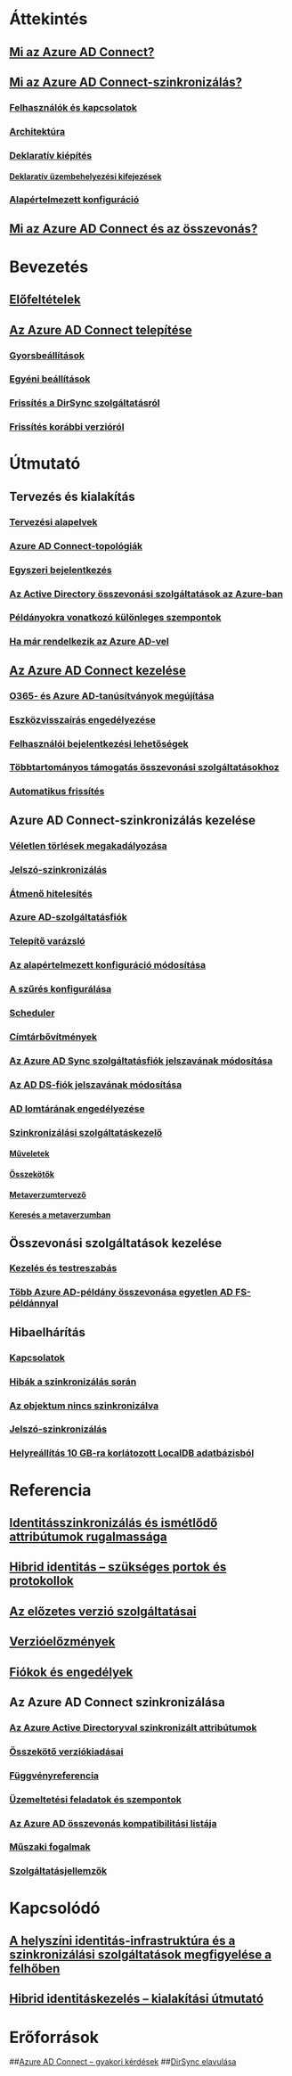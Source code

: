 # Áttekintés
## [Mi az Azure AD Connect?](active-directory-aadconnect.md)
## [Mi az Azure AD Connect-szinkronizálás?](active-directory-aadconnectsync-whatis.md)
### [Felhasználók és kapcsolatok](active-directory-aadconnectsync-understanding-users-and-contacts.md)
### [Architektúra](active-directory-aadconnectsync-understanding-architecture.md)
### [Deklaratív kiépítés](active-directory-aadconnectsync-understanding-declarative-provisioning.md)
#### [Deklaratív üzembehelyezési kifejezések](active-directory-aadconnectsync-understanding-declarative-provisioning-expressions.md)
### [Alapértelmezett konfiguráció](active-directory-aadconnectsync-understanding-default-configuration.md)
## [Mi az Azure AD Connect és az összevonás?](active-directory-aadconnectfed-whatis.md)


# Bevezetés
## [Előfeltételek](active-directory-aadconnect-prerequisites.md)
## [Az Azure AD Connect telepítése](active-directory-aadconnect-select-installation.md)
### [Gyorsbeállítások](active-directory-aadconnect-get-started-express.md)
### [Egyéni beállítások](active-directory-aadconnect-get-started-custom.md)
### [Frissítés a DirSync szolgáltatásról](active-directory-aadconnect-dirsync-upgrade-get-started.md)
### [Frissítés korábbi verzióról](active-directory-aadconnect-upgrade-previous-version.md)


# Útmutató
## Tervezés és kialakítás
### [Tervezési alapelvek](active-directory-aadconnect-design-concepts.md)
### [Azure AD Connect-topológiák](active-directory-aadconnect-topologies.md)
### [Egyszeri bejelentkezés](active-directory-aadconnect-sso.md)
### [Az Active Directory összevonási szolgáltatások az Azure-ban](active-directory-aadconnect-azure-adfs.md)
### [Példányokra vonatkozó különleges szempontok](active-directory-aadconnect-instances.md)
### [Ha már rendelkezik az Azure AD-vel](active-directory-aadconnect-existing-tenant.md)
## [Az Azure AD Connect kezelése](active-directory-aadconnect-whats-next.md)
### [O365- és Azure AD-tanúsítványok megújítása](active-directory-aadconnect-o365-certs.md)
### [Eszközvisszaírás engedélyezése](active-directory-aadconnect-feature-device-writeback.md)
### [Felhasználói bejelentkezési lehetőségek](active-directory-aadconnect-user-signin.md)
### [Többtartományos támogatás összevonási szolgáltatásokhoz](active-directory-aadconnect-multiple-domains.md)
### [Automatikus frissítés](active-directory-aadconnect-feature-automatic-upgrade.md)



## Azure AD Connect-szinkronizálás kezelése
### [Véletlen törlések megakadályozása](active-directory-aadconnectsync-feature-prevent-accidental-deletes.md)
### [Jelszó-szinkronizálás](active-directory-aadconnectsync-implement-password-synchronization.md)
### [Átmenő hitelesítés](active-directory-aadconnect-pass-through-authentication.md)
### [Azure AD-szolgáltatásfiók](active-directory-aadconnectsync-howto-azureadaccount.md)
### [Telepítő varázsló](active-directory-aadconnectsync-installation-wizard.md)
### [Az alapértelmezett konfiguráció módosítása](active-directory-aadconnectsync-best-practices-changing-default-configuration.md)
### [A szűrés konfigurálása](active-directory-aadconnectsync-configure-filtering.md)
### [Scheduler](active-directory-aadconnectsync-feature-scheduler.md)
### [Címtárbővítmények](active-directory-aadconnectsync-feature-directory-extensions.md)

### [Az Azure AD Sync szolgáltatásfiók jelszavának módosítása](active-directory-aadconnectsync-change-serviceacct-pass.md)
### [Az AD DS-fiók jelszavának módosítása](active-directory-aadconnectsync-change-addsacct-pass.md)
### [AD lomtárának engedélyezése](active-directory-aadconnectsync-recycle-bin.md)

### [Szinkronizálási szolgáltatáskezelő](active-directory-aadconnectsync-service-manager-ui.md)
#### [Műveletek](active-directory-aadconnectsync-service-manager-ui-operations.md)
#### [Összekötők](active-directory-aadconnectsync-service-manager-ui-connectors.md)
#### [Metaverzumtervező](active-directory-aadconnectsync-service-manager-ui-mvdesigner.md)
#### [Keresés a metaverzumban](active-directory-aadconnectsync-service-manager-ui-mvsearch.md)


## Összevonási szolgáltatások kezelése
### [Kezelés és testreszabás](active-directory-aadconnect-federation-management.md)
### [Több Azure AD-példány összevonása egyetlen AD FS-példánnyal](active-directory-aadconnectfed-single-adfs-multitenant-federation.md)


## Hibaelhárítás
### [Kapcsolatok](active-directory-aadconnect-troubleshoot-connectivity.md)
### [Hibák a szinkronizálás során](active-directory-aadconnect-troubleshoot-sync-errors.md)
### [Az objektum nincs szinkronizálva](active-directory-aadconnectsync-troubleshoot-object-not-syncing.md)
### [Jelszó-szinkronizálás](active-directory-aadconnectsync-troubleshoot-password-synchronization.md)
### [Helyreállítás 10 GB-ra korlátozott LocalDB adatbázisból](active-directory-aadconnect-recover-from-localdb-10gb-limit.md)

# Referencia
## [Identitásszinkronizálás és ismétlődő attribútumok rugalmassága](active-directory-aadconnectsyncservice-duplicate-attribute-resiliency.md)
## [Hibrid identitás – szükséges portok és protokollok](active-directory-aadconnect-ports.md)
## [Az előzetes verzió szolgáltatásai](active-directory-aadconnect-feature-preview.md)
## [Verzióelőzmények](active-directory-aadconnect-version-history.md)
## [Fiókok és engedélyek](active-directory-aadconnect-accounts-permissions.md)

## Az Azure AD Connect szinkronizálása
### [Az Azure Active Directoryval szinkronizált attribútumok](active-directory-aadconnectsync-attributes-synchronized.md)
### [Összekötő verziókiadásai](active-directory-aadconnectsync-connector-version-history.md)
### [Függvényreferencia](active-directory-aadconnectsync-functions-reference.md)
### [Üzemeltetési feladatok és szempontok](active-directory-aadconnectsync-operations.md)
### [Az Azure AD összevonás kompatibilitási listája](active-directory-aadconnect-federation-compatibility.md)
### [Műszaki fogalmak](active-directory-aadconnectsync-technical-concepts.md)
### [Szolgáltatásjellemzők](active-directory-aadconnectsyncservice-features.md)




# Kapcsolódó
## [A helyszíni identitás-infrastruktúra és a szinkronizálási szolgáltatások megfigyelése a felhőben](../connect-health/active-directory-aadconnect-health.md)
## [Hibrid identitáskezelés – kialakítási útmutató](https://azure.microsoft.com/documentation/articles/active-directory-hybrid-identity-design-considerations-overview/)


# Erőforrások
##[Azure AD Connect – gyakori kérdések](active-directory-aadconnect-faq.md)
##[DirSync elavulása](active-directory-aadconnect-dirsync-deprecated.md)
